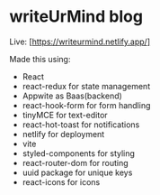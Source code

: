 # writeUrMind blog


Live:
[https://writeurmind.netlify.app/]

Made this using:

- React
- react-redux for state management
- Appwite as Baas(backend)
- react-hook-form for form handling
- tinyMCE for text-editor
- react-hot-toast for notifications
- netlify for deployment
- vite
- styled-components for styling
- react-router-dom for routing
- uuid package for unique keys
- react-icons for icons

